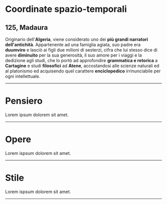# Coordinate spazio-temporali
## 125, Madaura
Originario dell'**Algeria**, viene considerato uno dei **più grandi narratori dell'antichità**. Appartenente ad una famiglia agiata, suo padre era **duumviro** e lasciò ai figli due milioni di sesterzi, cifra che lui stesso dice di avere **diminuito** per la sua generosità, il suo amore per i viaggi e la dedizione agli studi, che lo portò ad approfondire **grammatica e retorica** a **Cartagine** e studi **filosofici** ad **Atene**, accostandosi alle scienze naturali ed al platonismo ed acquisendo quel carattere **enciclopedico** irrinunciabile per ogni intellettuale.  

---
# Pensiero
Lorem ipsum dolorem sit amet.

---
# Opere
Lorem ispsum dolorem sit amet.

--- 
# Stile
Lorem ispsum dolorem sit amet.

---
